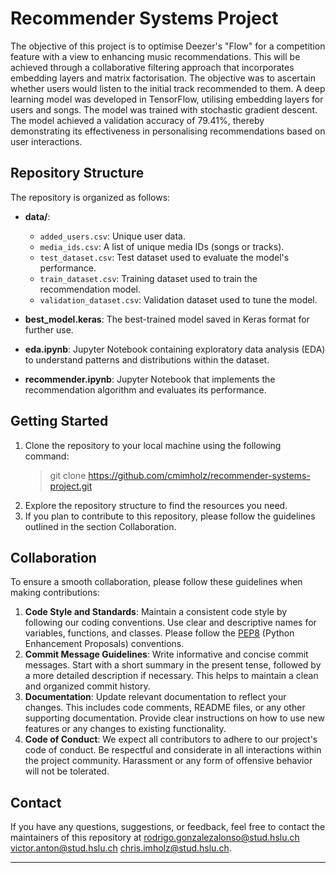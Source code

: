# Recommender Systems Project

The objective of this project is to optimise Deezer's "Flow" for a competition feature with a view to enhancing music recommendations. This will be achieved through a collaborative filtering approach that incorporates embedding layers and matrix factorisation. The objective was to ascertain whether users would listen to the initial track recommended to them. A deep learning model was developed in TensorFlow, utilising embedding layers for users and songs. The model was trained with stochastic gradient descent. The model achieved a validation accuracy of 79.41%, thereby demonstrating its effectiveness in personalising recommendations based on user interactions.

## Repository Structure

The repository is organized as follows:

- **data/**:
  - `added_users.csv`: Unique user data.
  - `media_ids.csv`: A list of unique media IDs (songs or tracks).
  - `test_dataset.csv`: Test dataset used to evaluate the model's performance.
  - `train_dataset.csv`: Training dataset used to train the recommendation model.
  - `validation_dataset.csv`: Validation dataset used to tune the model.
  
- **best_model.keras**: The best-trained model saved in Keras format for further use.

- **eda.ipynb**: Jupyter Notebook containing exploratory data analysis (EDA) to understand patterns and distributions within the dataset.

- **recommender.ipynb**: Jupyter Notebook that implements the recommendation algorithm and evaluates its performance.

## Getting Started
1. Clone the repository to your local machine using the following command:
    > git clone <https://github.com/cmimholz/recommender-systems-project.git>
2. Explore the repository structure to find the resources you need.
3. If you plan to contribute to this repository, please follow the guidelines outlined in the section Collaboration.

## Collaboration
To ensure a smooth collaboration, please follow these guidelines when making contributions:
1. **Code Style and Standards**: Maintain a consistent code style by following our coding conventions. Use clear and descriptive names for variables, functions, and classes. Please follow the [PEP8](https://peps.python.org/pep-0008/) (Python Enhancement Proposals) conventions.
2. **Commit Message Guidelines**: Write informative and concise commit messages. Start with a short summary in the present tense, followed by a more detailed description if necessary. This helps to maintain a clean and organized commit history.
3. **Documentation**: Update relevant documentation to reflect your changes. This includes code comments, README files, or any other supporting documentation. Provide clear instructions on how to use new features or any changes to existing functionality.
4. **Code of Conduct**: We expect all contributors to adhere to our project's code of conduct. Be respectful and considerate in all interactions within the project community. Harassment or any form of offensive behavior will not be tolerated.



## Contact
If you have any questions, suggestions, or feedback, feel free to contact the maintainers of this repository at [rodrigo.gonzalezalonso@stud.hslu.ch](mailto:rodrigo.gonzalezalonso@stud.hslu.ch) [victor.anton@stud.hslu.ch](mailto:victor.anton@stud.hslu.ch) [chris.imholz@stud.hslu.ch](mailto:chris.imholz@stud.hslu.ch).
****
